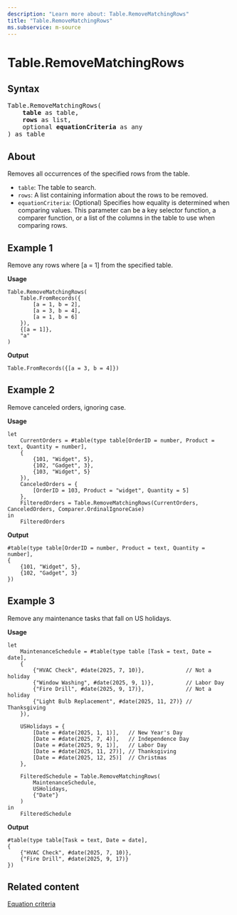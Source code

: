 ```yaml
---
description: "Learn more about: Table.RemoveMatchingRows"
title: "Table.RemoveMatchingRows"
ms.subservice: m-source
---
```

# Table.RemoveMatchingRows

## Syntax

<pre>
Table.RemoveMatchingRows(
    <b>table</b> as table,
    <b>rows</b> as list,
    optional <b>equationCriteria</b> as any
) as table
</pre>
  
## About

Removes all occurrences of the specified rows from the table.

* `table`: The table to search.
* `rows`: A list containing information about the rows to be removed.
* `equationCriteria`: (Optional) Specifies how equality is determined when comparing values. This parameter can be a key selector function, a comparer function, or a list of the columns in the table to use when comparing rows.

## Example 1

Remove any rows where [a = 1] from the specified table.

**Usage**

```powerquery-m
Table.RemoveMatchingRows(
    Table.FromRecords({
        [a = 1, b = 2],
        [a = 3, b = 4],
        [a = 1, b = 6]
    }),
    {[a = 1]},
    "a"
)
```

**Output**

`Table.FromRecords({[a = 3, b = 4]})`

## Example 2

Remove canceled orders, ignoring case.

**Usage**

```powerquery-m
let
    CurrentOrders = #table(type table[OrderID = number, Product = text, Quantity = number],
    {
        {101, "Widget", 5},
        {102, "Gadget", 3},
        {103, "Widget", 5}
    }),
    CanceledOrders = {
        [OrderID = 103, Product = "widget", Quantity = 5]
    },
    FilteredOrders = Table.RemoveMatchingRows(CurrentOrders, CanceledOrders, Comparer.OrdinalIgnoreCase)
in
    FilteredOrders
```

**Output**

```powerquery-m
#table(type table[OrderID = number, Product = text, Quantity = number],
{
    {101, "Widget", 5},
    {102, "Gadget", 3}
})
```

## Example 3

Remove any maintenance tasks that fall on US holidays.

**Usage**

```powerquery-m
let
    MaintenanceSchedule = #table(type table [Task = text, Date = date],
    {
        {"HVAC Check", #date(2025, 7, 10)},             // Not a holiday
        {"Window Washing", #date(2025, 9, 1)},          // Labor Day
        {"Fire Drill", #date(2025, 9, 17)},             // Not a holiday
        {"Light Bulb Replacement", #date(2025, 11, 27)} // Thanksgiving
    }),

    USHolidays = {
        [Date = #date(2025, 1, 1)],   // New Year's Day
        [Date = #date(2025, 7, 4)],   // Independence Day
        [Date = #date(2025, 9, 1)],   // Labor Day
        [Date = #date(2025, 11, 27)], // Thanksgiving
        [Date = #date(2025, 12, 25)]  // Christmas
    },

    FilteredSchedule = Table.RemoveMatchingRows(
        MaintenanceSchedule,
        USHolidays,
        {"Date"}
    )
in
    FilteredSchedule
```

**Output**

```powerquery-m
#table(type table[Task = text, Date = date],
{
    {"HVAC Check", #date(2025, 7, 10)},
    {"Fire Drill", #date(2025, 9, 17)}
})
```

## Related content

[Equation criteria](table-functions.md#equation-criteria)
